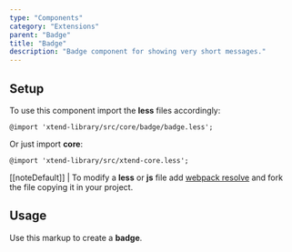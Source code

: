 ```yaml
---
type: "Components"
category: "Extensions"
parent: "Badge"
title: "Badge"
description: "Badge component for showing very short messages."
---
```


## Setup

To use this component import the **less** files accordingly:

```less
@import 'xtend-library/src/core/badge/badge.less';
```

Or just import **core**:

```less
@import 'xtend-library/src/xtend-core.less';
```

[[noteDefault]]
| To modify a **less** or **js** file add [webpack resolve](/introduction/setup#usage-webpack) and fork the file copying it in your project.

## Usage

Use this markup to create a **badge**.

<script type="text/plain" class="language-markup">
  <div class="badge-container">
  
      <div class="badge badge-default">
        <!-- content -->
      </div>
      
      <div class="badge badge-default">
        <!-- content -->
      </div>
      
  </div>
</script>

